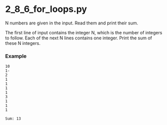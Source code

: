 # 2_8_6_for_loops.py


N numbers are given in the input. Read them and print their sum.

The first line of input contains the integer N, which is the number of integers to follow. 
Each of the next N lines contains one integer. Print the sum of these N integers.

### Example
```text
10
1-
2
1
1
1
1
3
1
1
1

Sum: 13

```